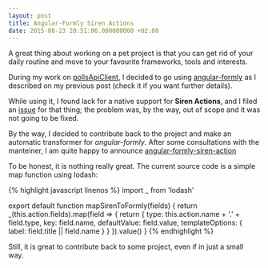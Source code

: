 ```yaml
---
layout: post
title: Angular-Formly Siren Actions
date: 2015-08-23 20:51:06.000000000 +02:00
---
```


A great thing about working on a pet project is that you can get rid of your daily routine and move to your favourite frameworks, tools and interests.

During my work on [pollsApiClient](https://github.com/XVincentX/pollsApiClient), I decided to go using [angular-formly](http://docs.angular-formly.com/) as I described on my previous post (check it if you want further details).

While using it, I found lack for a native support for **Siren Actions**, and I filed an [issue](https://github.com/formly-js/angular-formly/issues/338) for that thing; the problem was, by the way, out of scope and it was not going to be fixed.

By the way, I decided to contribute back to the project and make an automatic transformer for _angular-formly_.
After some consultations with the manteiner, I am quite happy to announce [angular-formly-siren-action](https://github.com/formly-js/angular-formly-siren-action)

To be honest, it is nothing really great. The current source code is a simple map function using lodash:


{% highlight javascript linenos %}
import _ from 'lodash'

export default function mapSirenToFormly(fields) {
  return _(this.action.fields).map(field => {
    return {
      type: this.action.name + '.' + field.type,
      key: field.name,
      defaultValue: field.value,
      templateOptions: {
        label: field.title || field.name
      }
    }
  }).value()
}
{% endhighlight %}

Still, it is great to contribute back to some project, even if in just a small way.